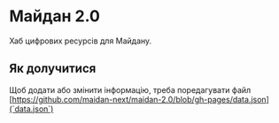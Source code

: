 Майдан 2.0
==========

Хаб цифрових ресурсів для Майдану.

## Як долучитися
Щоб додати або змінити інформацію, треба поредагувати файл [https://github.com/maidan-next/maidan-2.0/blob/gh-pages/data.json](`data.json`)
